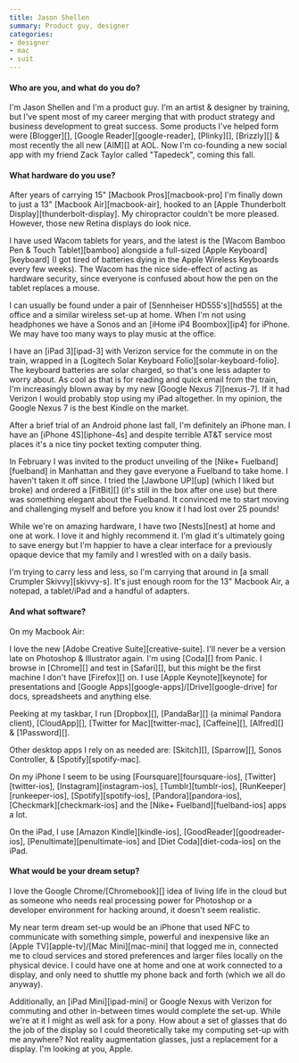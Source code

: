 ```yaml
---
title: Jason Shellen
summary: Product guy, designer
categories:
- designer
- mac
- suit
---
```


#### Who are you, and what do you do?

I'm Jason Shellen and I'm a product guy. I'm an artist & designer by training, but I've spent most of my career merging that with product strategy and business development to great success. Some products I've helped form were [Blogger][], [Google Reader][google-reader], [Plinky][], [Brizzly][] & most recently the all new [AIM][] at AOL. Now I'm co-founding a new social app with my friend Zack Taylor called "Tapedeck", coming this fall.

#### What hardware do you use?

After years of carrying 15" [Macbook Pros][macbook-pro] I'm finally down to just a 13" [Macbook Air][macbook-air], hooked to an [Apple Thunderbolt Display][thunderbolt-display]. My chiropractor couldn't be more pleased. However, those new Retina displays do look nice.

I have used Wacom tablets for years, and the latest is the [Wacom Bamboo Pen & Touch Tablet][bamboo] alongside a full-sized [Apple Keyboard][keyboard] (I got tired of batteries dying in the Apple Wireless Keyboards every few weeks). The Wacom has the nice side-effect of acting as hardware security, since everyone is confused about how the pen on the tablet replaces a mouse.

I can usually be found under a pair of [Sennheiser HD555's][hd555] at the office and a similar wireless set-up at home. When I'm not using headphones we have a Sonos and an [iHome iP4 Boombox][ip4] for iPhone. We may have too many ways to play music at the office.

I have an [iPad 3][ipad-3] with Verizon service for the commute in on the train, wrapped in a [Logitech Solar Keyboard Folio][solar-keyboard-folio]. The keyboard batteries are solar charged, so that's one less adapter to worry about. As cool as that is for reading and quick email from the train, I'm increasingly blown away by my new [Google Nexus 7][nexus-7]. If it had Verizon I would probably stop using my iPad altogether. In my opinion, the Google Nexus 7 is the best Kindle on the market.

After a brief trial of an Android phone last fall, I'm definitely an iPhone man. I have an [iPhone 4S][iphone-4s] and despite terrible AT&T service most places it's a nice tiny pocket texting computer thing.

In February I was invited to the product unveiling of the [Nike+ Fuelband][fuelband] in Manhattan and they gave everyone a Fuelband to take home. I haven't taken it off since. I tried the [Jawbone UP][up] (which I liked but broke) and ordered a [FitBit][] (it's still in the box after one use) but there was something elegant about the Fuelband. It convinced me to start moving and challenging myself and before you know it I had lost over 25 pounds!

While we're on amazing hardware, I have two [Nests][nest] at home and one at work. I love it and highly recommend it. I'm glad it's ultimately going to save energy but I'm happier to have a clear interface for a previously opaque device that my family and I wrestled with on a daily basis.

I'm trying to carry less and less, so I'm carrying that around in [a small Crumpler Skivvy][skivvy-s]. It's just enough room for the 13" Macbook Air, a notepad, a tablet/iPad and a handful of adapters.

#### And what software?

On my Macbook Air:

I love the new [Adobe Creative Suite][creative-suite]. I'll never be a version late on Photoshop & Illustrator again. I'm using [Coda][] from Panic. I browse in [Chrome][] and test in [Safari][], but this might be the first machine I don't have [Firefox][] on. I use [Apple Keynote][keynote] for presentations and [Google Apps][google-apps]/[Drive][google-drive] for docs, spreadsheets and anything else.

Peeking at my taskbar, I run [Dropbox][], [PandaBar][] (a minimal Pandora client), [CloudApp][], [Twitter for Mac][twitter-mac], [Caffeine][], [Alfred][] & [1Password][].

Other desktop apps I rely on as needed are: [Skitch][], [Sparrow][], Sonos Controller, & [Spotify][spotify-mac].

On my iPhone I seem to be using [Foursquare][foursquare-ios], [Twitter][twitter-ios], [Instagram][instagram-ios], [Tumblr][tumblr-ios], [RunKeeper][runkeeper-ios], [Spotify][spotify-ios], [Pandora][pandora-ios], [Checkmark][checkmark-ios] and the [Nike+ Fuelband][fuelband-ios] apps a lot.

On the iPad, I use [Amazon Kindle][kindle-ios], [GoodReader][goodreader-ios], [Penultimate][penultimate-ios] and [Diet Coda][diet-coda-ios] on the iPad.

#### What would be your dream setup?

I love the Google Chrome/[Chromebook][] idea of living life in the cloud but as someone who needs real processing power for Photoshop or a developer environment for hacking around, it doesn't seem realistic.

My near term dream set-up would be an iPhone that used NFC to communicate with something simple, powerful and inexpensive like an [Apple TV][apple-tv]/[Mac Mini][mac-mini] that logged me in, connected me to cloud services and stored preferences and larger files locally on the physical device. I could have one at home and one at work connected to a display, and only need to shuttle my phone back and forth (which we all do anyway).

Additionally, an [iPad Mini][ipad-mini] or Google Nexus with Verizon for commuting and other in-between times would complete the set-up. While we're at it I might as well ask for a pony. How about a set of glasses that do the job of the display so I could theoretically take my computing set-up with me anywhere? Not reality augmentation glasses, just a replacement for a display. I'm looking at you, Apple.